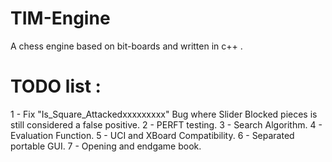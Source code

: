 TIM-Engine
==========

A chess engine based on bit-boards and written in c++ .


TODO list :
===========

1 - Fix "Is_Square_Attackedxxxxxxxxx" Bug where Slider Blocked pieces is still considered a false positive.
2 - PERFT testing.
3 - Search Algorithm.
4 - Evaluation Function.
5 - UCI and XBoard Compatibility.
6 - Separated portable GUI.
7 - Opening and endgame book.  